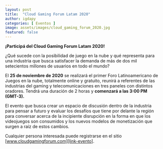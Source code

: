 ```yaml
---
layout: post
title:  "Cloud Gaming Forum Latam 2020"
author: igdapy
categories: [ Eventos ]
image: assets/images/cloud_gaming_forum_2020.jpg
featured: false
---
```

**¡Participá del Cloud Gaming Forum Latam 2020!**

¿Qué sucede con la posibilidad de juego en la nube y qué representa para una industria que busca satisfacer la demanda de más de dos mil setecientos millones de usuarios en todo el mundo?

El **25 de noviembre de 2020** se realizará el primer Foro Latinoamericano de Juegos en la nube, totalmente online y gratuito, reunirá a referentes de las industrias del gaming y telecomunicaciones en tres paneles con distintos oradores. Tendrá una duración de 2 horas y **comenzará a las 3:00 PM (GMT-3).**

El evento que busca crear un espacio de discusión dentro de la industria para pensar a futuro y evaluar los desafíos que tiene por delante la región para conversar acerca de la incipiente disrupción en la forma en que los videojuegos son consumidos y los nuevos modelos de monetización que surgen a raíz de estos cambios.

Cualquier persona interesada puede registrarse en el sitio [www.cloudgamingforum.com][link-evento].


[link-evento]:www.cloudgamingforum.com
